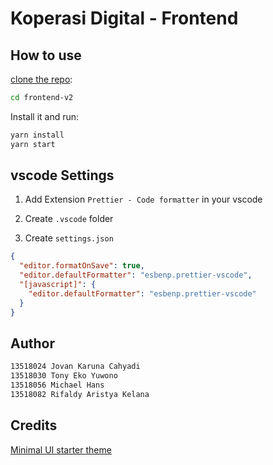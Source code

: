 # Koperasi Digital - Frontend

## How to use

[clone the repo](https://github.com/Koperasi-Digital/Front-End):

<!-- #default-branch-switch -->

```sh
cd frontend-v2
```

Install it and run:

```sh
yarn install
yarn start
```

## vscode Settings

1. Add Extension `Prettier - Code formatter` in your vscode

2. Create `.vscode` folder

3. Create `settings.json`

```json
{
  "editor.formatOnSave": true,
  "editor.defaultFormatter": "esbenp.prettier-vscode",
  "[javascript]": {
    "editor.defaultFormatter": "esbenp.prettier-vscode"
  }
}
```

## Author

```txt
13518024 Jovan Karuna Cahyadi
13518030 Tony Eko Yuwono
13518056 Michael Hans
13518082 Rifaldy Aristya Kelana
```

## Credits

[Minimal UI starter theme](https://github.com/minimal-ui-kit/material-kit-react)
